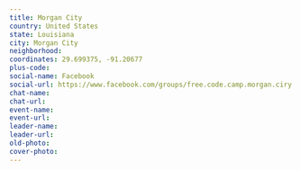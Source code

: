```yaml
---
title: Morgan City
country: United States
state: Louisiana
city: Morgan City
neighborhood: 
coordinates: 29.699375, -91.20677
plus-code:
social-name: Facebook
social-url: https://www.facebook.com/groups/free.code.camp.morgan.ciry.la
chat-name:
chat-url:
event-name:
event-url:
leader-name:
leader-url:
old-photo: 
cover-photo:
---
```

